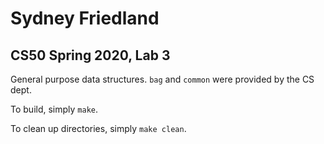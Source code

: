 # Sydney Friedland
## CS50 Spring 2020, Lab 3

General purpose data structures. `bag` and `common` were provided by the CS dept. 

To build, simply `make`.

To clean up directories, simply `make clean`.